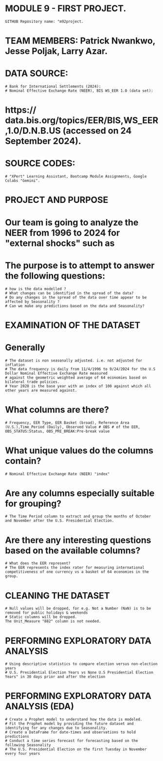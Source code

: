 # MODULE 9 - FIRST PROJECT.
    GITHUB Repository name: "m92project.

# TEAM MEMBERS: Patrick Nwankwo, Jesse Poljak, Larry Azar.

# DATA SOURCE:
    # Bank for International Settlements (2024):
    # Nominal Effective Exchange Rate (NEER), BIS WS_EER 1.0 (data set):
# https:// data.bis.org/topics/EER/BIS,WS_EER,1.0/D.N.B.US (accessed on 24 September 2024).
# SOURCE CODES:
    # "XPert" Learning Assistant, Bootcamp Module Assignments, Google Colabs "Gemini".  

# PROJECT AND PURPOSE 
# Our team is going to analyze the NEER from 1996 to 2024 for "external shocks" such as 
# The purpose is to attempt to answer the following questions:
    # how is the data modelled ? 
    # What changes can be identified in the spread of the data? 
    # Do any changes in the spread of the data over time appear to be affected by Seasonality ?
    # Can we make any predictions based on the data and Seasonality?

# EXAMINATION OF THE DATASET 

# Generally
    # The dataset is non seasonally adjusted. i.e. not adjusted for inflation
    # The data frequency is daily from 11/4/1996 to 9/24/2024 for the U.S Dollar Nominal Effective Exchange Rate measured  
    # against the geometric weighted average of 64 economies based on bilateral trade policies.
    # Year 2020 is the base year with an index of 100 against which all other years are measured against.

# What columns are there? 
    # Frequency, EER Type, EER Basket (broad), Reference Area (U.S.),Time_Period (Daily), Observed Value # OBS # of the EER, OBS_STATUS:Status, OBS_PRE_BREAK:Pre-break value

# What unique values do the columns contain?
    # Nominal Effective Exchange Rate (NEER) "index"   

# Are any columns especially suitable for grouping?
    # The Time Period column to extract and group the months of October and November after the U.S. Presidential Election.

# Are there any interesting questions based on the available columns? 
    # What does the EER represent?
    # The EER represents the index rater for measuring international competitiveness of one currency vs a basket of 64 economies in the group. 

# CLEANING THE DATASET 
    # Null values will be dropped, for e.g. Not a Number (NaN) is to be removed for public holidays & weekends 
    # Static columns will be dropped.
    The Unit_Measure "882" column is not needed.

# PERFORMING EXPLORATORY DATA ANALYSIS 
    # Using descriptive statistics to compare election versus non-election years
    # U.S. Presidential Election Years vs None U.S Presidential Election Years" in 30 days prior and after the election

# PERFORMING EXPLORATORY DATA ANALYSIS (EDA)
    # Create a Prophet model to understand how the data is modeled.
    # Fit the Prophet model by providing the future dataset and identifying for any changes due to Seasonality.
    # Create a DataFrame for date-times and observations to hold predictions
    # Conduct a time series forecast for forecasting based on the following Seasonality 
    # The U.S. Presidential Election on the first Tuesday in November every four years 

  

    


  
